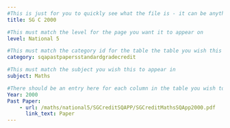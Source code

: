```yaml
---
#This is just for you to quickly see what the file is - it can be anything you want
title: SG C 2000

#This must match the level for the page you want it to appear on
level: National 5

#This must match the category id for the table the table you wish this to appear in
category: sqapastpapersstandardgradecredit

#This must match the subject you wish this to appear in
subject: Maths

#There should be an entry here for each column in the table you wish to populate:
Year: 2000
Past Paper:
    - url: /maths/national5/SGCreditSQAPP/SGCreditMathsSQApp2000.pdf
      link_text: Paper
---
```


